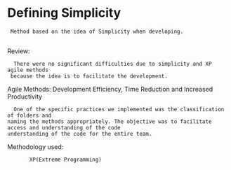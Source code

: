 # Defining Simplicity

     Method based on the idea of Simplicity when developing.

##



Review:

      There were no significant difficulties due to simplicity and XP agile methods 
     because the idea is to facilitate the development.
 


Agile Methods: Development Efficiency, Time Reduction and Increased Productivity

    
      One of the specific practices we implemented was the classification of folders and 
    naming the methods appropriately. The objective was to facilitate access and understanding of the code 
    understanding of the code for the entire team.
    
Methodology used: 
 
           XP(Extreme Programming)
